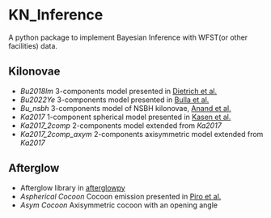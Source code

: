 # KN_Inference

A python package to implement Bayesian Inference with WFST(or other facilities) data.

## Kilonovae

- *Bu2018lm*    3-components model presented in [Dietrich et al.](https://doi.org/10.1126%2Fscience.abb4317)
- *Bu2022Ye*    3-components model presented in [Bulla et al.](https://academic.oup.com/mnras/article/520/2/2558/7000840)
- *Bu_nsbh*    3-components model of NSBH kilonovae, [Anand et al.](https://ui.adsabs.harvard.edu/abs/2021NatAs...5...46A)
- *Ka2017*    1-component spherical model presented in [Kasen et al.](https://ui.adsabs.harvard.edu/abs/2017Natur.551...80K)
- *Ka2017_2comp*    2-components model extended from *Ka2017*
- *Ka2017_2comp_axym*   2-components axisymmetric model extended from *Ka2017*

## Afterglow

- Afterglow library in [afterglowpy](https://github.com/geoffryan/afterglowpy)
- *Aspherical Cocoon*    Cocoon emission presented in [Piro et al.](https://ui.adsabs.harvard.edu/abs/2018ApJ...855..103P)
- *Asym Cocoon* Axisymmetric cocoon with an opening angle